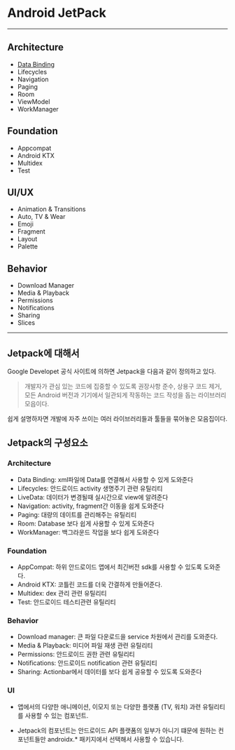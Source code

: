 # Android JetPack

---

## Architecture

- [Data Binding](https://www.notion.so/Data-Binding-c53459f6e24e48fc8e7169711277b8a1)
- Lifecycles
- Navigation
- Paging
- Room
- ViewModel
- WorkManager

## Foundation

- Appcompat
- Android KTX
- Multidex
- Test

## UI/UX

- Animation & Transitions
- Auto, TV & Wear
- Emoji
- Fragment
- Layout
- Palette

## Behavior

- Download Manager
- Media & Playback
- Permissions
- Notifications
- Sharing
- Slices

---

## Jetpack에 대해서

Google Developet 공식 사이트에 의하면 Jetpack을 다음과 같이 정의하고 있다.

> 개발자가 관심 있는 코드에 집중할 수 있도록 권장사항 준수, 상용구 코드 제거, 모든 Android 버전과 기기에서 일관되게 작동하는 코드 작성을 돕는 라이브러리 모읍이다.

쉽게 설명하자면 개발에 자주 쓰이는 여러 라이브러리들과 툴들을 묶어놓은 모음집이다.

## Jetpack의 구성요소



### Architecture

- Data Binding: xml파일에 Data를 연결해서 사용할 수 있게 도와준다
- Lifecycles: 안드로이드 activity 생명주기 관련 유틸리티
- LiveData: 데이터가 변경될때 실시간으로 view에 알려준다
- Navigation: activity, fragment간 이동을 쉽게 도와준다
- Paging: 대량의 데이트를 관리해주는 유틸리티
- Room: Database 보다 쉽게 사용할 수 있게 도와준다
- WorkManager: 백그라운드 작업을 보다 쉽게 도와준다

### Foundation

- AppCompat: 하위 안드로이드 앱에서 최긴버전 sdk를 사용할 수 있도록 도와준다.
- Android KTX: 코틀린 코드를 더욱 간결하게 만들어준다.
- Multidex: dex 관리 관련 유틸리티
- Test: 안드로이드 테스티관련 유틸리티

### Behavior

- Download manager: 큰 파일 다운로드을 service 차원에서 관리를 도와준다.
- Media & Playback: 미디어 파일 재생 관련 유틸리티
- Permissions: 안드로이드 권한 관련 유틸리티
- Notifications: 안드로이드 notification 관련 유틸리티
- Sharing: Actionbar에서 데이터를 보다 쉽게 공유할 수 있도록 도와준다

### UI

- 앱에서의 다양한 애니메이션, 이모지 또는 다양한 플랫폼 (TV, 워치) 과련 유틸리티를 사용할 수 있는 컴포넌트.

- Jetpack의 컴포넌트는 안드로이드 API 플랫폼의 일부가 아니기 떄문에 원하는 컨포넌트들만 androidx.* 패키지에서 선택해서 사용할 수 있습니다.
